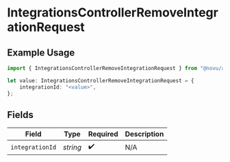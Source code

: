 # IntegrationsControllerRemoveIntegrationRequest

## Example Usage

```typescript
import { IntegrationsControllerRemoveIntegrationRequest } from "@novu/api/models/operations";

let value: IntegrationsControllerRemoveIntegrationRequest = {
    integrationId: "<value>",
};
```

## Fields

| Field              | Type               | Required           | Description        |
| ------------------ | ------------------ | ------------------ | ------------------ |
| `integrationId`    | *string*           | :heavy_check_mark: | N/A                |